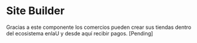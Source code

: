 # Site Builder
Gracias a este componente los comercios pueden crear sus tiendas dentro del ecosistema enlaU y desde aquí recibir pagos.
[Pending]